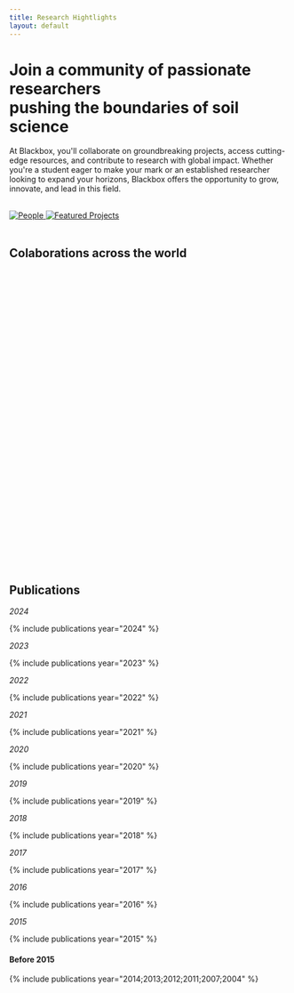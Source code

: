 ```yaml
---
title: Research Hightlights
layout: default
---
```

<div class="center-content">
    <h1><strong>Join a community of passionate researchers<br>pushing the boundaries of soil science</strong></h1>
    <p>At Blackbox, you'll collaborate on groundbreaking projects, access cutting-edge resources, and contribute to research with global impact. Whether you're a student eager to make your mark or an established researcher looking to expand your horizons, Blackbox offers the opportunity to grow, innovate, and lead in this field.</p>
    <br>
    <a href="/blackbox.github.io/people">
        <img src="/blackbox.github.io/rh/people_v2.svg" alt="People">
    </a>
    <a href="/blackbox.github.io/fp">
        <img src="/blackbox.github.io/rh/feat_proj.svg" alt="Featured Projects">
    </a>
</div>

<br>

## **Colaborations across the world**

<!-- Add a container div with a class for better control -->
<div class="map-container">
  <!-- The map div where Leaflet will render the map -->
  <div id="map" style="height: 500px;"></div>
</div>

<!-- Leaflet CSS and JS -->
<link rel="stylesheet" href="https://unpkg.com/leaflet@1.7.1/dist/leaflet.css" />
<script src="https://unpkg.com/leaflet@1.7.1/dist/leaflet.js"></script>

<script>
  // Initialize the map centered in the middle of the Atlantic Ocean with a zoomed-out view
  var map = L.map('map').setView([14.5994, -28.6731], 3); // Coordinates in the middle of the Atlantic with a low zoom level (3)

  // Add OpenStreetMap tiles to the map
  L.tileLayer('https://{s}.tile.openstreetmap.org/{z}/{x}/{y}.png', {
    attribution: '&copy; <a href="https://www.openstreetmap.org/copyright">OpenStreetMap</a> contributors'
  }).addTo(map);

  // Load GeoJSON data from an external file
  fetch('assets/your-geojson-file.geojson')
    .then(response => response.json())
    .then(data => {
      L.geoJSON(data).addTo(map);
    });

  // Add markers and popups
  var marker1 = L.marker([37.7749, -122.4194]).addTo(map); // San Francisco
  marker1.bindPopup("<b>Carlos!</b><br>https://en.wikipedia.org/wiki/San_Francisco").openPopup();

  var marker2 = L.marker([39.557191, -7.8536599]).addTo(map); // Portugal
  marker2.bindPopup("<b>Portugal!</b><br>https://en.wikipedia.org/wiki/Portugal").openPopup();

  var marker3 = L.marker([40.21119, -8.42946]).addTo(map); // Coimbra
  marker3.bindPopup("<b>Coimbra!</b><br>I'm lazy to write.").openPopup();
</script>

<br>
<br>

## **Publications**

*2024*

{% include publications year="2024" %}

*2023*

{% include publications year="2023" %}

*2022*

{% include publications year="2022" %}

*2021*

{% include publications year="2021" %}

*2020*

{% include publications year="2020" %}

*2019*

{% include publications year="2019" %}

*2018*

{% include publications year="2018" %}

*2017*

{% include publications year="2017" %}

*2016*

{% include publications year="2016" %}

*2015*

{% include publications year="2015" %}

#### **Before 2015**

{% include publications year="2014;2013;2012;2011;2007;2004" %}

<br>
<br>